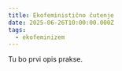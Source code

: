 ```yaml
---
title: Ekofeministično čutenje
date: 2025-06-26T10:00:00.000Z
tags:
  - ekofeminizem
---
```

Tu bo prvi opis prakse.
